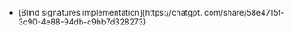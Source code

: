 * [Blind signatures implementation](https://chatgpt.
  com/share/58e4715f-3c90-4e88-94db-c9bb7d328273)
